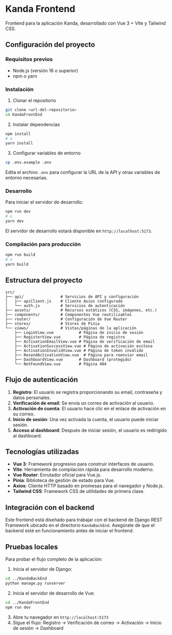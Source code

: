 # Kanda Frontend

Frontend para la aplicación Kanda, desarrollado con Vue 3 + Vite y Tailwind CSS.

## Configuración del proyecto

### Requisitos previos

- Node.js (versión 16 o superior)
- npm o yarn

### Instalación

1. Clonar el repositorio

```bash
git clone <url-del-repositorio>
cd KandaFrontEnd
```

2. Instalar dependencias

```bash
npm install
# o
yarn install
```

3. Configurar variables de entorno

```bash
cp .env.example .env
```

Edita el archivo `.env` para configurar la URL de la API y otras variables de entorno necesarias.

### Desarrollo

Para iniciar el servidor de desarrollo:

```bash
npm run dev
# o
yarn dev
```

El servidor de desarrollo estará disponible en `http://localhost:5173`.

### Compilación para producción

```bash
npm run build
# o
yarn build
```

## Estructura del proyecto

```
src/
├── api/                # Servicios de API y configuración
│   ├── apiClient.js    # Cliente Axios configurado
│   └── auth.js         # Servicios de autenticación
├── assets/             # Recursos estáticos (CSS, imágenes, etc.)
├── components/         # Componentes Vue reutilizables
├── router/             # Configuración de Vue Router
├── stores/             # Stores de Pinia
└── views/              # Vistas/páginas de la aplicación
    ├── LoginView.vue           # Página de inicio de sesión
    ├── RegisterView.vue        # Página de registro
    ├── ActivationEmailView.vue # Página de verificación de email
    ├── ActivationSuccessView.vue # Página de activación exitosa
    ├── ActivationInvalidView.vue # Página de token inválido
    ├── ResendActivationView.vue  # Página para reenviar email
    ├── DashboardView.vue       # Dashboard (protegido)
    └── NotFoundView.vue        # Página 404
```

## Flujo de autenticación

1. **Registro**: El usuario se registra proporcionando su email, contraseña y datos personales.
2. **Verificación de email**: Se envía un correo de activación al usuario.
3. **Activación de cuenta**: El usuario hace clic en el enlace de activación en su correo.
4. **Inicio de sesión**: Una vez activada la cuenta, el usuario puede iniciar sesión.
5. **Acceso al dashboard**: Después de iniciar sesión, el usuario es redirigido al dashboard.

## Tecnologías utilizadas

- **Vue 3**: Framework progresivo para construir interfaces de usuario.
- **Vite**: Herramienta de compilación rápida para desarrollo moderno.
- **Vue Router**: Enrutador oficial para Vue.js.
- **Pinia**: Biblioteca de gestión de estado para Vue.
- **Axios**: Cliente HTTP basado en promesas para el navegador y Node.js.
- **Tailwind CSS**: Framework CSS de utilidades de primera clase.

## Integración con el backend

Este frontend está diseñado para trabajar con el backend de Django REST Framework ubicado en el directorio `KandaBackEnd`. Asegúrate de que el backend esté en funcionamiento antes de iniciar el frontend.

## Pruebas locales

Para probar el flujo completo de la aplicación:

1. Inicia el servidor de Django:

```bash
cd ../KandaBackEnd
python manage.py runserver
```

2. Inicia el servidor de desarrollo de Vue:

```bash
cd ../KandaFrontEnd
npm run dev
```

3. Abre tu navegador en `http://localhost:5173`
4. Sigue el flujo: Registro → Verificación de correo → Activación → Inicio de sesión → Dashboard
